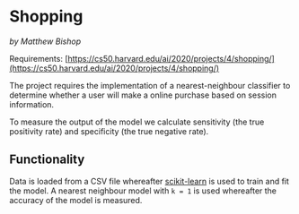# Shopping
*by Matthew Bishop*

Requirements: [https://cs50.harvard.edu/ai/2020/projects/4/shopping/](https://cs50.harvard.edu/ai/2020/projects/4/shopping/)

The project requires the implementation of a nearest-neighbour classifier to determine whether a user will make a online purchase based on session information. 

To measure the output of the model we calculate sensitivity (the true positivity rate) and specificity (the true negative rate).

## Functionality

Data is loaded from a CSV file whereafter [scikit-learn](https://pypi.org/project/scikit-learn/) is used to train and fit the model. A nearest neighbour model with `k = 1` is used whereafter the accuracy of the model is measured.
